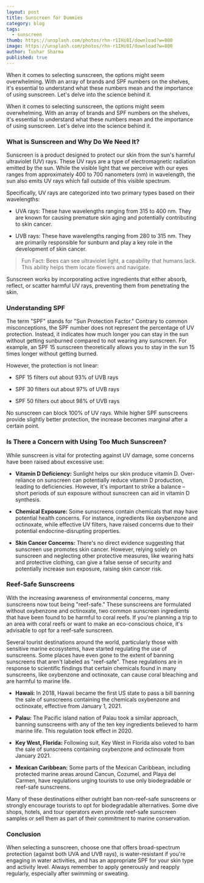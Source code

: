 ```yaml
---
layout: post
title: Sunscreen for Dummies
category: blog
tags:
  - sunscreen
thumb: https://unsplash.com/photos/rhn-r1IHi0I/download?w=800
image: https://unsplash.com/photos/rhn-r1IHi0I/download?w=800
author: Tushar Sharma
published: true
---
```


When it comes to selecting sunscreen, the options might seem overwhelming. With an array of brands and SPF numbers on the shelves, it's essential to understand what these numbers mean and the importance of using sunscreen. Let's delve into the science behind it.<!-- truncate_here -->


When it comes to selecting sunscreen, the options might seem overwhelming. With an array of brands and SPF numbers on the shelves, it's essential to understand what these numbers mean and the importance of using sunscreen. Let's delve into the science behind it.

### What is Sunscreen and Why Do We Need It?

Sunscreen is a product designed to protect our skin from the sun's harmful ultraviolet (UV) rays. These UV rays are a type of electromagnetic radiation emitted by the sun. While the visible light that we perceive with our eyes ranges from approximately 400 to 700 nanometers (nm) in wavelength, the sun also emits UV rays which fall outside of this visible spectrum.

Specifically, UV rays are categorized into two primary types based on their wavelengths:

* UVA rays: These have wavelengths ranging from 315 to 400 nm. They are known for causing premature skin aging and potentially contributing to skin cancer.

* UVB rays: These have wavelengths ranging from 280 to 315 nm. They are primarily responsible for sunburn and play a key role in the development of skin cancer.

> Fun Fact: Bees can see ultraviolet light, a capability that humans lack. This ability helps them locate flowers and navigate.

Sunscreen works by incorporating active ingredients that either absorb, reflect, or scatter harmful UV rays, preventing them from penetrating the skin.

### Understanding SPF

The term "SPF" stands for "Sun Protection Factor." Contrary to common misconceptions, the SPF number does not represent the percentage of UV protection. Instead, it indicates how much longer you can stay in the sun without getting sunburned compared to not wearing any sunscreen. For example, an SPF 15 sunscreen theoretically allows you to stay in the sun 15 times longer without getting burned.

However, the protection is not linear:

* SPF 15 filters out about 93% of UVB rays

* SPF 30 filters out about 97% of UVB rays

* SPF 50 filters out about 98% of UVB rays

No sunscreen can block 100% of UV rays. While higher SPF sunscreens provide slightly better protection, the increase becomes marginal after a certain point.

### Is There a Concern with Using Too Much Sunscreen?

While sunscreen is vital for protecting against UV damage, some concerns have been raised about excessive use:

* **Vitamin D Deficiency:** Sunlight helps our skin produce vitamin D. Over-reliance on sunscreen can potentially reduce vitamin D production, leading to deficiencies. However, it's important to strike a balance – short periods of sun exposure without sunscreen can aid in vitamin D synthesis.

* **Chemical Exposure:** Some sunscreens contain chemicals that may have potential health concerns. For instance, ingredients like oxybenzone and octinoxate, while effective UV filters, have raised concerns due to their potential endocrine-disrupting properties.

* **Skin Cancer Concerns:** There's no direct evidence suggesting that sunscreen use promotes skin cancer. However, relying solely on sunscreen and neglecting other protective measures, like wearing hats and protective clothing, can give a false sense of security and potentially increase sun exposure, raising skin cancer risk.

### Reef-Safe Sunscreens

With the increasing awareness of environmental concerns, many sunscreens now tout being "reef-safe." These sunscreens are formulated without oxybenzone and octinoxate, two common sunscreen ingredients that have been found to be harmful to coral reefs. If you're planning a trip to an area with coral reefs or want to make an eco-conscious choice, it's advisable to opt for a reef-safe sunscreen.

Several tourist destinations around the world, particularly those with sensitive marine ecosystems, have started regulating the use of sunscreens. Some places have even gone to the extent of banning sunscreens that aren't labeled as "reef-safe". These regulations are in response to scientific findings that certain chemicals found in many sunscreens, like oxybenzone and octinoxate, can cause coral bleaching and are harmful to marine life.

* **Hawaii:** In 2018, Hawaii became the first US state to pass a bill banning the sale of sunscreens containing the chemicals oxybenzone and octinoxate, effective from January 1, 2021.

* **Palau:** The Pacific island nation of Palau took a similar approach, banning sunscreens with any of the ten key ingredients believed to harm marine life. This regulation took effect in 2020.

* **Key West, Florida:** Following suit, Key West in Florida also voted to ban the sale of sunscreens containing oxybenzone and octinoxate from January 2021.

* **Mexican Caribbean:** Some parts of the Mexican Caribbean, including protected marine areas around Cancun, Cozumel, and Playa del Carmen, have regulations urging tourists to use only biodegradable or reef-safe sunscreens.

Many of these destinations either outright ban non-reef-safe sunscreens or strongly encourage tourists to opt for biodegradable alternatives. Some dive shops, hotels, and tour operators even provide reef-safe sunscreen samples or sell them as part of their commitment to marine conservation.

### Conclusion

When selecting a sunscreen, choose one that offers broad-spectrum protection (against both UVA and UVB rays), is water-resistant if you're engaging in water activities, and has an appropriate SPF for your skin type and activity level. Always remember to apply generously and reapply regularly, especially after swimming or sweating.

